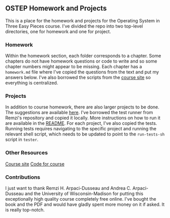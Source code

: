 ## OSTEP Homework and Projects
This is a place for the homework and projects for the Operating System in Three Easy Pieces course. I've divided the repo into two top-level directories, one for homework and one for project.

### Homework
Within the homework section, each folder corresponds to a chapter. Some chapters do not have homework questions or code to write and so some chapter numbers might appear to be missing. Each chapter has a `homework.md` file where I've copied the questions from the text and put my answers below. I've also borrowed the scripts from the [course site](https://github.com/remzi-arpacidusseau/ostep-homework) so everything is centralized.

### Projects
In addition to course homework, there are also larger projects to be done. The suggestions are available [here](https://github.com/remzi-arpacidusseau/ostep-projects). I've borrowed the test runner from Remzi's repository and copied it locally. More instructions on how to run it are available in the [README](./projects/tester/README.md). For each project, I've also copied the tests. Running tests requires navigating to the specific project and running the relevant shell script, which needs to be updated to point to the `run-tests-sh` script in `tester`.

### Other Resources
[Course site](https://pages.cs.wisc.edu/~remzi/OSTEP/)
[Code for course](https://github.com/remzi-arpacidusseau/ostep-code)

### Contributions
I just want to thank Remzi H. Arpaci-Dusseau and Andrea C. Arpaci-Dusseau and the University of Wisconsin-Madison for putting this exceptionally high quality course completely free online. I've bought the book and the PDF and would have gladly spent more money on it if asked. It is really top-notch.